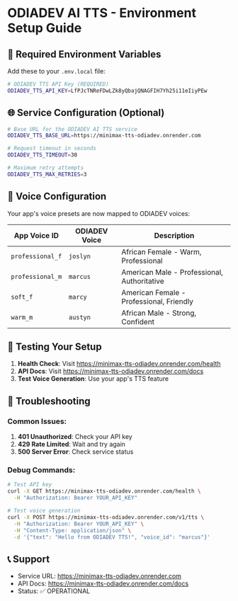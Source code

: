 # ODIADEV AI TTS - Environment Setup Guide

## 🔑 Required Environment Variables

Add these to your `.env.local` file:

```bash
# ODIADEV TTS API Key (REQUIRED)
ODIADEV_TTS_API_KEY=LfPJcTNReFDwLZk8yQbajQNAGFIH7Yh25i11eIiyPEw
```

## 🌐 Service Configuration (Optional)

```bash
# Base URL for the ODIADEV AI TTS service
ODIADEV_TTS_BASE_URL=https://minimax-tts-odiadev.onrender.com

# Request timeout in seconds
ODIADEV_TTS_TIMEOUT=30

# Maximum retry attempts
ODIADEV_TTS_MAX_RETRIES=3
```

## 🎤 Voice Configuration

Your app's voice presets are now mapped to ODIADEV voices:

| App Voice ID | ODIADEV Voice | Description |
|-------------|---------------|-------------|
| `professional_f` | `joslyn` | African Female - Warm, Professional |
| `professional_m` | `marcus` | American Male - Professional, Authoritative |
| `soft_f` | `marcy` | American Female - Professional, Friendly |
| `warm_m` | `austyn` | African Male - Strong, Confident |

## 🚀 Testing Your Setup

1. **Health Check**: Visit https://minimax-tts-odiadev.onrender.com/health
2. **API Docs**: Visit https://minimax-tts-odiadev.onrender.com/docs
3. **Test Voice Generation**: Use your app's TTS feature

## 🔧 Troubleshooting

### Common Issues:

1. **401 Unauthorized**: Check your API key
2. **429 Rate Limited**: Wait and try again
3. **500 Server Error**: Check service status

### Debug Commands:

```bash
# Test API key
curl -X GET https://minimax-tts-odiadev.onrender.com/health \
  -H "Authorization: Bearer YOUR_API_KEY"

# Test voice generation
curl -X POST https://minimax-tts-odiadev.onrender.com/v1/tts \
  -H "Authorization: Bearer YOUR_API_KEY" \
  -H "Content-Type: application/json" \
  -d '{"text": "Hello from ODIADEV TTS!", "voice_id": "marcus"}'
```

## 📞 Support

- Service URL: https://minimax-tts-odiadev.onrender.com
- API Docs: https://minimax-tts-odiadev.onrender.com/docs
- Status: ✅ OPERATIONAL
